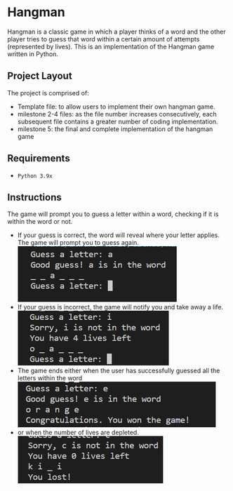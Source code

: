 # Hangman
Hangman is a classic game in which a player thinks of a word and the other player tries to guess that word within a certain amount of attempts (represented by lives).
This is an implementation of the Hangman game written in Python.

## Project Layout
The project is comprised of:
- Template file: to allow users to implement their own hangman game.
- milestone 2-4 files: as the file number increases consecutively, each subsequent file contains a greater number of coding implementation.
- milestone 5: the final and complete implementation of the hangman game  

## Requirements
- `Python 3.9x`

## Instructions
The game will prompt you to guess a letter within a word, checking if it is within the word or not.
- If your guess is correct, the word will reveal where your letter applies. The game will prompt you to guess again.
![correct-answer](images/correct-answer.png)
- If your guess is incorrect, the game will notify you and take away a life.
![incorrect-answer](images/wrong-answer.png)
- The game ends either when the user has successfully guessed all the letters within the word 
![win](images/winning-state.png)
- or when the number of lives are depleted.
![lost](images/losing-state.png)